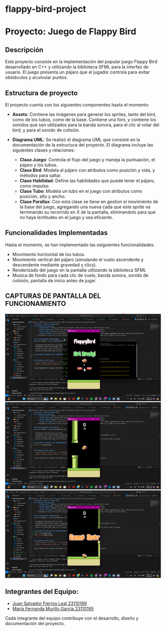 # flappy-bird-project

# Proyecto: Juego de Flappy Bird

## Descripción
Este proyecto consiste en la implementación del popular juego Flappy Bird desarrollado en C++ y utilizando la biblioteca SFML para la interfaz de usuario. El juego presenta un pájaro que el jugador controla para evitar obstáculos y acumular puntos.

## Estructura de proyecto
El proyecto cuenta con los siguientes componentes hasta el momento:

- **Assets**: Contiene las imágenes para generar los sprites, tanto del bird, como de los tubos, como de la base. Contiene una font, y contiene los sonidos que son utilizados para la banda sonora, para el clic al volar del bird, y para el sonido de colisión.
- **Diagrama UML**: Se realizó el diagrama UML que consiste en la documentación de la estructura del proyecto. El diagrama incluye las siguientes clases y relaciones:

    - **Clase Juego**: Controla el flujo del juego y maneja la puntuación, el pájaro y los tubos.
    - **Clase Bird**: Modela al pájaro con atributos como posición y vida, y métodos para saltar.
    - **Clase Habilidad**: Define las habilidades que puede tener el pájaro, como impulso.
    - **Clase Tubo**: Modela un tubo en el juego con atributos como posición, alto y ancho.
    - **Clase Parallax**: Con esta clase se tiene en gestion el movimiento de la base del juego, agregando una nueva cada que este sprite va terminando su recorrido en X de la pantalla, eliminandolo para que no haya lentitudes en el juego y sea eficiente.

## Funcionalidades Implementadas
Hasta el momento, se han implementado las ssiguientes funcionalidades:

- Movimiento horizontal de los tubos.
- Movimiento vertical del pájaro (simulando el vuelo ascendente y descendente mediante gravedad y clics).
- Renderizado del juego en la pantalla utilizando la biblioteca SFML
- Musica de fondo para cada clic de vuelo, banda sonora, sonido de colisión, pantalla de inicio antes de jugar.

## CAPTURAS DE PANTALLA DEL FUNCIONAMIENTO
![alt text](image.png)
![alt text](image-1.png)
![alt text](image-2.png)


## Integrantes del Equipo:
- [Juan Salvador Fierros Leal   23110169](#)
- [María Fernanda Murillo García    23110195](#)

Cada integrante del equipo contribuye con el desarrollo, diseño y documentación del proyecto.


